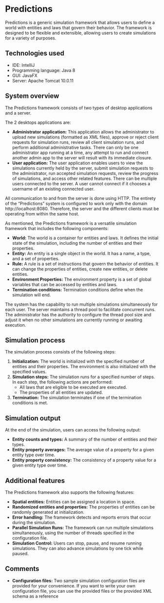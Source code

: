 # Predictions

Predictions is a generic simulation framework that allows users to define a world with entities and laws that govern their behavior. The framework is designed to be flexible and extensible, allowing users to create simulations for a variety of purposes.

## Technologies used

* IDE: IntelliJ
* Programming language: Java 8
* GUI: JavaFX
* Server: Apache Tomcat 10.0.11

## System overview
The Predictions framework consists of two types of desktop applications and a server.

The 2 desktops applications are:
* **Administrator application:** This application allows the administrator to upload new simulations (formatted as XML files), approve or reject client requests for simulation runs, review all client simulation runs, and perform additional administrative tasks. There can only be one administrator app running at a time, any attempt to run and connect another admin app to the server will result with its immediate closure.
* **User application:** The user application enables users to view the simulations currently held by the server, submit simulation requests to the administrator, run accepted simulation requests, review the progress of simulations, and access other related features.  There can be multiple users connected to the server. A user cannot connect if it chooses a username of an existing connected user.

All communication to and from the server is done using HTTP. The entirety of the “Predictions” system is configured to work only with the domain http://localhost:8080. Therefore, the server and the different clients must be operating from within the same host.

As mentioned, the Predictions framework is a versatile simulation framework that includes the following components:

* **World:** The world is a container for entities and laws. It defines the initial state of the simulation, including the number of entities and their properties.
* **Entity:** An entity is a single object in the world. It has a name, a type, and a set of properties.
* **Rule:** A rule is a set of instructions that govern the behavior of entities. It can change the properties of entities, create new entities, or delete entities.
* **Environment Properties:** The environment property is a set of global variables that can be accessed by entities and laws.
* **Termination conditions:** Termination conditions define when the simulation will end.

The system has the capability to run multiple simulations simultaneously for each user. The server maintains a thread pool to facilitate concurrent runs. 
The administrator has the authority to configure the thread pool size and adjust it when no other simulations are currently running or awaiting execution.

## Simulation process

The simulation process consists of the following steps:

1. **Initialization:** The world is initialized with the specified number of entities and their properties. The environment is also initialized with the specified values.
2. **Simulation steps:** The simulation runs for a specified number of steps. In each step, the following actions are performed:
    * All laws that are eligible to be executed are executed.
    * The properties of all entities are updated.
3. **Termination:** The simulation terminates if one of the termination conditions is met.

## Simulation output

At the end of the simulation, users can access the following output:

* **Entity counts and types:** A summary of the number of entities and their types.
* **Entity property averages:** The average value of a property for a given entity type over time.
* **Entity property consistency:** The consistency of a property value for a given entity type over time.

## Additional features

The Predictions framework also supports the following features:

* **Spatial entities:** Entities can be assigned a location in space.
* **Randomized entities and properties:** The properties of entities can be randomly generated at initialization.
* **Error handling:** The framework detects and reports errors that occur during the simulation.
* **Parallel Simulation Runs:** The framework can run multiple simulations simultaneously, using the number of threads specified in the configuration file.
* **Simulation Control:**  Users can stop, pause, and resume running simulations. They can also advance simulations by one tick while paused.

## Comments
* **Configuration files:** Two sample simulation configuration files are provided for your convenience. If you want to write your own configuration file, you can use the provided files or the provided XML schema as a reference
